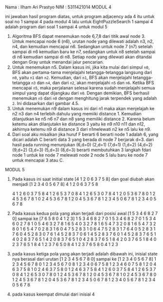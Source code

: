 Nama : Ilham Ari Prastyo
NIM : 5311421014
MODUL 4

ini jawaban hasil program diatas, untuk program adjacency ada 4 itu untuk soal no 1 sampai 4 pada modul 4
lalu untuk EightPuzzleSearch 1 sampai 4 adalah program dari soal 1 sampai 4 untuk modul 5

1.	Algoritma BFS dapat menemukan node 6,7,8 dari titik awal node 3. Untuk mencapai node 6 (n6), urutan node yang dilewati adalah n3, n2, n4, dan kemudian mencapai n6. Sedangkan untuk node 7 (n7) setelah sampai di n6 kemudian baru ke n7, sedangkan untuk n8 setelah sampai di n6 kemudian sampai di n8. Setiap node yang dilewati akan ditandai dengan Gray untuk  menandai jalur pencarian.
2.	Untuk menemukan n5. Dalam kasus ini, jika kita mulai dari simpul `n0`, BFS akan pertama-tama menjelajahi tetangga-tetangga langsung dari `n0`, yaitu `n1` dan `n2`. Kemudian, dari `n1`, BFS akan menjelajahi tetangga-tetangga `n3` dan `n4`, dan dari `n2`, akan menjelajahi `n5` dan `n6`. Ketika BFS mencapai `n5`, maka perjalanan selesai karena sudah menjelajahi semua simpul yang dapat dijangkau dari `n0`. Dengan demikian, BFS berhasil menemukan `n5` dari `n0` dengan menghitung jarak terpendek yang adalah `2`. Ini didasarkan dari gambar 4.5.
3.	Untuk menemukan n9 dalam kasus ini dari n1 maka akan menjelajah ke n2 n3 dan n4 terlebih dahulu yang memiiki distance 1. Kemudian dilanjutkan ke n5 n6 n7 dan n8 yang memiliki distance 2. Karena belum ketemu akan dilanjutakn ke distance 3 yaitu ke n9 n10 n11 dan n12, akhirnya ketemu n9 di distance 3 dari n1melewati n2 ke n5 lalu ke n9. 
4. Dari soal aku misalkan jika huruf F berarti 6 berarti node 1 adalah 6, yang dicari adalah C berarti data 3 yang berada di node 7 berjarak d=3. dari hasil pada running menunjukan (6,d=0) (2,d=1) (7,d=1) (1,d=2) (4,d=2) (9,d=2) (3,d=3) (5,d=3) (8,d=3) berarti membutuhkan 3 langkah fdari node 1 untuk ke node 7 melewati node 2 node 5 lalu baru ke node 7 untuk mencapai 3 atau C.

MODUL 5
1.  Pada kasus ini saat initial state [4 1 2 0 6 3 7 5 8] dan goal diubah akan menjadi [1 2 3 4 0 5 6 7 8]
    4 1 2 0 6 3 7 5 8
    
    4 1 2 6 0 3 7 5 8
    4 1 2 6 5 3 7 0 8
    4 1 2 6 5 3 0 7 8
    4 1 2 0 5 3 6 7 8
    0 1 2 4 5 3 6 7 8
    1 0 2 4 5 3 6 7 8
    1 2 0 4 5 3 6 7 8
    1 2 3 4 5 0 6 7 8
    1 2 3 4 0 5 6 7 8
3.  Pada kasus kedua pola yang akan terjadi dari posisi awal [1 5 3 4 6 8 2 7 0] sampai ke [7 6 5 8 0 4 1 2 3]
    1 5 3 4 6 8 2 7 0
    1 5 3 4 6 8 2 7 0
    1 5 3 4 6 0 2 7 8
    1 0 5 4 6 3 2 7 8
    1 6 5 4 0 3 2 7 8
    1 6 5 4 7 3 2 0 8
    1 6 5 4 7 3 2 8 0
    1 6 5 4 7 0 2 8 3
    1 6 0 4 7 5 2 8 3
    1 0 6 4 7 5 2 8 3
    1 7 6 4 0 5 2 8 3
    1 7 6 0 4 5 2 8 3
    0 7 6 1 4 5 2 8 3
    7 0 6 1 4 5 2 8 3
    7 6 0 1 4 5 2 8 3
    7 6 5 1 4 0 2 8 3
    7 6 5 1 4 2 0 8 3
    7 6 5 1 0 4 2 8 3
    7 6 5 1 8 4 2 0 3
    7 6 5 1 8 4 0 2 3
    7 6 5 1 8 4 1 2 3
    7 6 5 0 8 4 1 2 3
    7 6 5 8 0 4 1 2 3
4.  pada kasus ketiga pola yang akan terjadi adalah dibawah ini, inisial state nya berasal dari urutan [1 2 3 4 5 6 7 8 0] sampai ke [1 2 3 4 0 5 6 7 8]
    1 2 3 4 5 6 7 8 0
    1 2 3 4 5 6 7 0 8
    1 2 3 4 0 6 7 5 8
    1 2 3 4 6 0 7 5 8
    1 2 0 4 6 3 7 5 8
    1 0 2 4 6 3 7 5 8
    0 1 2 4 6 3 7 5 8
    4 1 2 6 0 3 7 5 8
    4 1 2 6 5 3 7 0 8
    4 1 2 6 5 3 0 7 8
    0 1 2 4 5 3 6 7 8
    1 2 0 4 5 3 6 7 8
    1 0 2 4 5 3 6 7 8
    0 1 2 4 5 3 6 7 8
    1 2 0 4 5 3 6 7 8
    1 2 3 4 5 0 6 7 8
    1 2 3 4 0 5 6 7 8
    1 2 3 4 0 5 6 7 8
5.  pada kasus keempat dimulai dari inisial 4
   

